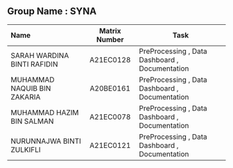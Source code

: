 
## Group Name : SYNA
| Name                                     | Matrix Number | Task |
| :---------------------------------------- | :-------------: | ------------- |
| SARAH WARDINA BINTI RAFIDIN | A21EC0128 | PreProcessing , Data Dashboard , Documentation     |
| MUHAMMAD NAQUIB BIN ZAKARIA | A20BE0161 | PreProcessing , Data Dashboard , Documentation     |
| MUHAMMAD HAZIM BIN SALMAN | A21EC0078 | PreProcessing , Data Dashboard , Documentation     |
| NURUNNAJWA BINTI ZULKIFLI | A21EC0121 | PreProcessing , Data Dashboard , Documentation     |
